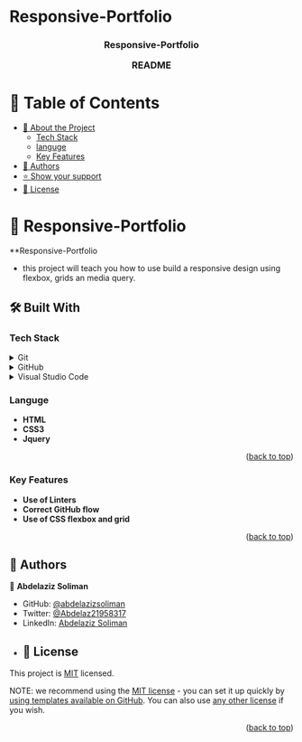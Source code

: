 # Responsive-Portfolio
<a name="readme-top"></a>



<div align="center">

 <h3><b>Responsive-Portfolio


 README</b></h3>

</div>


# 📗 Table of Contents

- [📖 About the Project](#about-project)
    - [Tech Stack](#tech-stack)
    - [languge](#Languge)
    - [Key Features](#key-features)
- [👥 Authors](#authors)
- [⭐️ Show your support](#support)
- [📝 License](#license)



# 📖 Responsive-Portfolio


 <a name="about-project"></a>


**Responsive-Portfolio


* this project will teach you how to use build a responsive design using  flexbox, grids an media query.

## 🛠 Built With <a name="built-with"></a>

### Tech Stack <a name="tech-stack"></a>


<details>
  <summary>Git</summary>
  <ul>
    <li><a href="https://git-scm.com/">React.js</a></li>
  </ul>
</details>

<details>
  <summary>GitHub</summary>
  <ul>
    <li><a href="https://github.com/">Express.js</a></li>
  </ul>
</details>

<details>
<summary>Visual Studio Code</summary>
  <ul>
    <li><a href="https://visualstudio.microsoft.com/">PostgreSQL</a></li>
  </ul>
</details>

### Languge <a name="Languge"></a>

- **HTML**
- **CSS3**
- **Jquery**


<p align="right">(<a href="#readme-top">back to top</a>)</p>

### Key Features <a name="key-features"></a>


- **Use of Linters**
- **Correct GitHub flow**
- **Use of CSS flexbox and grid**


<p align="right">(<a href="#readme-top">back to top</a>)</p>




## 👥 Authors <a name="authors"></a>

👤 **Abdelaziz Soliman**

- GitHub: [@abdelazizsoliman](https://github.com/abdelazizsoliman)
- Twitter: [@Abdelaz21958317](https://twitter.com/Abdelaz21958317)
- LinkedIn: [Abdelaziz Soliman](https://www.linkedin.com/in/abdelaziz-soliman-16989b89/)
- ## 📝 License

This project is [MIT](./LICENSE) licensed.

NOTE: we recommend using the [MIT license](https://choosealicense.com/licenses/mit/) - you can set it up quickly by [using templates available on GitHub](https://docs.github.com/en/communities/setting-up-your-project-for-healthy-contributions/adding-a-license-to-a-repository). You can also use [any other license](https://choosealicense.com/licenses/) if you wish.



<p align="right">(<a href="#readme-top">back to top</a>)</p>
